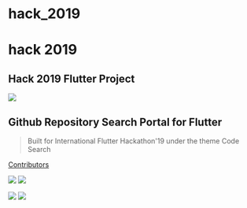 # hack_2019
# hack 2019
## Hack 2019 Flutter Project

![](/upload/Rec.gif)

## Github Repository Search Portal for Flutter

> Built for International Flutter Hackathon'19 under the theme Code Search

[Contributors](https://github.com/sunchit17/hack_2019/blob/master/Contribute.md)

![](/upload/SS1.png)  ![](/upload/SS2.jpg)  

![](/upload/SS3.jpg)  ![](/upload/SS5.jpg)

